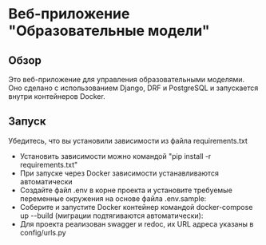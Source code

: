 # Веб-приложение "Образовательные модели"

## Обзор
Это веб-приложение для управления образовательными моделями. Оно сделано с использованием Django, DRF и PostgreSQL и запускается внутри контейнеров Docker.
## Запуск
Убедитесь, что вы установили зависимости из файла requirements.txt
- Установить зависимости можно командой "pip install -r requirements.txt" 
- При запуске через Docker зависимости устанавливаются автоматически
- Создайте файл .env в корне проекта и установите требуемые переменные окружения на основе файла .env.sample:
- Соберите и запустите Docker контейнер командой docker-compose up --build (миграции подтягиваются автоматически):
- Для проекта реализован swagger и redoc, их URL адреса указаны в config/urls.py
